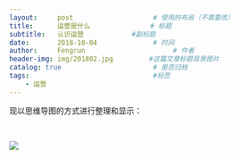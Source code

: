 ```yaml
---
layout:     post                    # 使用的布局（不需要改）
title:      运营是什么               # 标题 
subtitle:   认识运营            #副标题
date:       2018-10-04              # 时间
author:     Fengrun                      # 作者
header-img: img/201802.jpg         #这篇文章标题背景图片
catalog: true                       # 是否归档
tags:                               #标签
    - 运营
---
```


现以思维导图的方式进行整理和显示：

<br/>

![](https://s1.ax1x.com/2018/10/04/i8914x.png)
